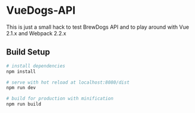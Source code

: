 # VueDogs-API

This is just a small hack to test BrewDogs API and to play around with Vue 2.1.x and Webpack 2.2.x

## Build Setup

``` bash
# install dependencies
npm install

# serve with hot reload at localhost:8080/dist
npm run dev

# build for production with minification
npm run build
```
